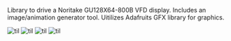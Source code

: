 Library to drive a Noritake GU128X64-800B VFD display. Includes an image/animation generator tool. Uitilizes Adafruits GFX library for graphics.

![til](https://github.com/TylerBoland/VFD-Graphics-Driver/blob/main/Images/spectro.gif) ![til](https://github.com/TylerBoland/VFD-Graphics-Driver/blob/main/Images/saw.gif)
![til](https://github.com/TylerBoland/VFD-Graphics-Driver/blob/main/Images/sine.gif) ![til](https://github.com/TylerBoland/VFD-Graphics-Driver/blob/main/Images/framerate.jpeg)
